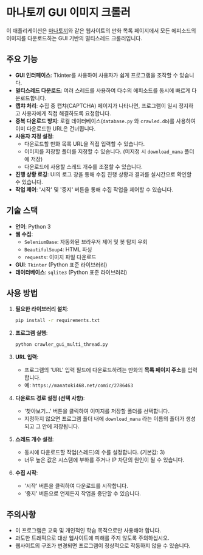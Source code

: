 # 마나토끼 GUI 이미지 크롤러

이 애플리케이션은 [마나토끼](https://manatoki468.net/)와 같은 웹사이트의 만화 목록 페이지에서 모든 에피소드의 이미지를 다운로드하는 GUI 기반의 멀티스레드 크롤러입니다.

## 주요 기능

- **GUI 인터페이스**: Tkinter를 사용하여 사용자가 쉽게 프로그램을 조작할 수 있습니다.
- **멀티스레드 다운로드**: 여러 스레드를 사용하여 다수의 에피소드를 동시에 빠르게 다운로드합니다.
- **캡챠 처리**: 수집 중 캡챠(CAPTCHA) 페이지가 나타나면, 프로그램이 일시 정지하고 사용자에게 직접 해결하도록 요청합니다.
- **중복 다운로드 방지**: 로컬 데이터베이스(`database.py` 와 `crawled.db`)를 사용하여 이미 다운로드한 URL은 건너뜁니다.
- **사용자 지정 설정**:
  - 다운로드할 만화 목록 URL을 직접 입력할 수 있습니다.
  - 이미지를 저장할 폴더를 지정할 수 있습니다. (미지정 시 `download_mana` 폴더에 저장)
  - 다운로드에 사용할 스레드 개수를 조절할 수 있습니다.
- **진행 상황 로깅**: UI의 로그 창을 통해 수집 진행 상황과 결과를 실시간으로 확인할 수 있습니다.
- **작업 제어**: '시작' 및 '중지' 버튼을 통해 수집 작업을 제어할 수 있습니다.

## 기술 스택

- **언어**: Python 3
- **웹 수집**:
  - `SeleniumBase`: 자동화된 브라우저 제어 및 봇 탐지 우회
  - `BeautifulSoup4`: HTML 파싱
  - `requests`: 이미지 파일 다운로드
- **GUI**: `Tkinter` (Python 표준 라이브러리)
- **데이터베이스**: `sqlite3` (Python 표준 라이브러리)

## 사용 방법

1. **필요한 라이브러리 설치**:
   ```bash
   pip install -r requirements.txt
   ```

2. **프로그램 실행**:
   ```bash
   python crawler_gui_multi_thread.py
   ```

3. **URL 입력**:
   - 프로그램의 'URL' 입력 필드에 다운로드하려는 만화의 **목록 페이지 주소**를 입력합니다.
   - 예: `https://manatoki468.net/comic/2786463`

4. **다운로드 경로 설정 (선택 사항)**:
   - '찾아보기...' 버튼을 클릭하여 이미지를 저장할 폴더를 선택합니다.
   - 지정하지 않으면 프로그램 폴더 내에 `download_mana` 라는 이름의 폴더가 생성되고 그 안에 저장됩니다.

5. **스레드 개수 설정**:
   - 동시에 다운로드할 작업(스레드)의 수를 설정합니다. (기본값: 3)
   - 너무 높은 값은 시스템에 부하를 주거나 IP 차단의 원인이 될 수 있습니다.

6. **수집 시작**:
   - '시작' 버튼을 클릭하여 다운로드를 시작합니다.
   - '중지' 버튼으로 언제든지 작업을 중단할 수 있습니다.

## 주의사항

- 이 프로그램은 교육 및 개인적인 학습 목적으로만 사용해야 합니다.
- 과도한 트래픽으로 대상 웹사이트에 피해를 주지 않도록 주의하십시오.
- 웹사이트의 구조가 변경되면 프로그램이 정상적으로 작동하지 않을 수 있습니다.
